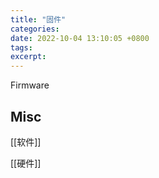 ```yaml
---
title: "固件"
categories: 
date: 2022-10-04 13:10:05 +0800
tags: 
excerpt: 
---
```




Firmware







## Misc

[[软件]]

[[硬件]]

